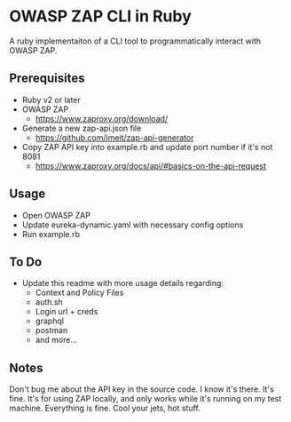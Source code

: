 # OWASP ZAP CLI in Ruby

A ruby implementaiton of a CLI tool to programmatically interact with OWASP ZAP.

## Prerequisites

- Ruby v2 or later
- OWASP ZAP
  - https://www.zaproxy.org/download/
- Generate a new zap-api.json file
  - https://github.com/jmeit/zap-api-generator
- Copy ZAP API key into example.rb and update port number if it's not 8081
  - https://www.zaproxy.org/docs/api/#basics-on-the-api-request

## Usage

- Open OWASP ZAP
- Update eureka-dynamic.yaml with necessary config options
- Run example.rb

## To Do

- Update this readme with more usage details regarding:
  - Context and Policy Files
  - auth.sh
  - Login url + creds
  - graphql
  - postman
  - and more...

## Notes
Don't bug me about the API key in the source code. I know it's there. It's fine. It's for using ZAP locally, and only works while it's running on my test machine. Everything is fine. Cool your jets, hot stuff.